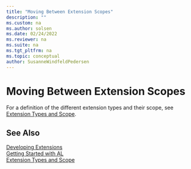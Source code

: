 ```yaml
---
title: "Moving Between Extension Scopes"
description: ""
ms.custom: na
ms.author: solsen
ms.date: 02/24/2022
ms.reviewer: na
ms.suite: na
ms.tgt_pltfrm: na
ms.topic: conceptual
author: SusanneWindfeldPedersen
---
```


# Moving Between Extension Scopes

For a definition of the different extension types and their scope, see [Extension Types and Scope](devenv-extension-types-and-scope.md).

## See Also

[Developing Extensions](devenv-dev-overview.md)  
[Getting Started with AL](devenv-get-started.md)  
[Extension Types and Scope](devenv-extension-types-and-scope.md)
